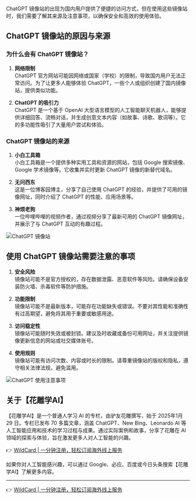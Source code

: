 ChatGPT 镜像站的出现为国内用户提供了便捷的访问方式，但在使用这些镜像站时，我们需要了解其来源及注意事项，以确保安全和高效的使用体验。

## ChatGPT 镜像站的原因与来源

### 为什么会有 ChatGPT 镜像站？

1. **网络限制**  
   ChatGPT 官方网站可能因网络或国家（学校）的限制，导致国内用户无法正常访问。为了让更多人能够体验 ChatGPT，一些个人或组织创建了国内镜像站，提供类似功能。

2. **ChatGPT 的吸引力**  
   ChatGPT 是一个基于 OpenAI 大型语言模型的人工智能聊天机器人，能够提供详细回答、流畅对话，并生成创意文本内容（如故事、诗歌、歌词等）。它的多功能性吸引了大量用户尝试和体验。

### ChatGPT 镜像站的来源

1. **小白工具箱**  
   小白工具箱是一个提供多种实用工具和资源的网站，包括 Google 搜索镜像、Google 学术镜像等。它收集并实时更新 ChatGPT 镜像的新替代域名。

2. **无问西东**  
   这是一位博客园博主，分享了自己使用 ChatGPT 的经验，并提供了可用的镜像网址，同时介绍了 ChatGPT 的性能、应用场景等。

3. **神烦老狗**  
   一位哔哩哔哩的视频作者，通过视频分享了最新可用的 ChatGPT 镜像网址，并展示了与 ChatGPT 互动的有趣过程。

![ChatGPT 镜像站](https://makelogimg.dfrobot.com.cn/makelog/5ab819e19e087152393ebf1f/5a1f00f7555d1eb3a17b94d7cbc7a530.jpg)

## 使用 ChatGPT 镜像站需要注意的事项

1. **安全风险**  
   镜像站可能不是官方授权的，存在数据泄露、恶意软件等风险。请确保设备安装防火墙、杀毒软件等防护措施。

2. **功能限制**  
   镜像站可能不是最新版本，可能存在功能缺失或错误。不要对其性能和准确性有过高期望，避免将其用于重要或敏感用途。

3. **访问稳定性**  
   镜像站可能随时失效或被封锁。建议及时收藏或备份可用网址，并关注提供镜像更新信息的网站或社交媒体账号。

4. **使用规则**  
   镜像站可能有访问次数、内容或时长的限制。请尊重镜像站的版权和隐私，遵守相关法律法规，避免滥用。

![ChatGPT 使用注意事项](https://makelogimg.dfrobot.com.cn/makelog/5ab819e19e087152393ebf1f/33f71f9dc1156788703b0f836f7b021b.jpg)

## 关于【花雕学AI】

【花雕学AI】是一个普通人学习 AI 的专栏，由驴友花雕撰写，始于 2025年1月 29 日。专栏已发布 70 多篇文章，涵盖 ChatGPT、New Bing、Leonardo AI 等人工智能应用和技术的学习过程与成果。通过实际案例和故事，分享了花雕在 AI 领域的探索与体验，旨在激发更多人对人工智能的兴趣。

👉 [WildCard | 一分钟注册，轻松订阅海外线上服务](https://bit.ly/bewildcard)

如果你对人工智能感兴趣，可以通过 Google、必应、百度或今日头条搜索【花雕学AI】了解更多内容。

---

👉 [WildCard | 一分钟注册，轻松订阅海外线上服务](https://bit.ly/bewildcard)
